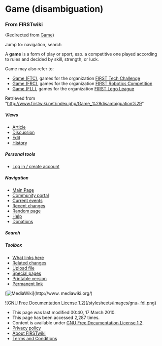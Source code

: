 

# Game (disambiguation)

### From FIRSTwiki

(Redirected from [Game](/index.php?title=Game&redirect=no "Game" ))

Jump to: navigation, search

A **game** is a form of play or sport, esp. a competitive one played according
to rules and decided by skill, strength, or luck.

Game may also refer to:

  * [Game (FTC)](/index.php/Game_%28FTC%29 "Game \(FTC\)" ), games for the organization [FIRST Tech Challenge](/index.php/FIRST_Tech_Challenge "FIRST Tech Challenge" )
  * [Game (FRC)](/index.php/Game_%28FRC%29 "Game \(FRC\)" ), games for the organization [FIRST Robotics Competition](/index.php/FIRST_Robotics_Competition "FIRST Robotics Competition" )
  * [Game (FLL)](/index.php/Game_%28FLL%29 "Game \(FLL\)" ), games for the organization [FIRST Lego League](/index.php/FIRST_Lego_League "FIRST Lego League" )

Retrieved from
"<http://www.firstwiki.net/index.php/Game_%28disambiguation%29>"

##### Views

  * [Article](/index.php/Game_%28disambiguation%29)
  * [Discussion](/index.php?title=Talk:Game_%28disambiguation%29&action=edit)
  * [Edit](/index.php?title=Game_%28disambiguation%29&action=edit)
  * [History](/index.php?title=Game_%28disambiguation%29&action=history)

##### Personal tools

  * [Log in / create account](/index.php?title=Special:Userlogin&returnto=Game_\(disambiguation\))

[](/index.php/Main_Page "Main Page" )

##### Navigation

  * [Main Page](/index.php/Main_Page)
  * [Community portal](/index.php/FIRSTwiki:Community_portal)
  * [Current events](/index.php/Current_events)
  * [Recent changes](/index.php/Special:Recentchanges)
  * [Random page](/index.php/Special:Random)
  * [Help](/index.php/FIRSTwiki:Help)
  * [Donations](/index.php/FIRSTwiki:Site_support)

##### Search



##### Toolbox

  * [What links here](/index.php/Special:Whatlinkshere/Game_%28disambiguation%29)
  * [Related changes](/index.php/Special:Recentchangeslinked/Game_%28disambiguation%29)
  * [Upload file](/index.php/Special:Upload)
  * [Special pages](/index.php/Special:Specialpages)
  * [Printable version](/index.php?title=Game_%28disambiguation%29&printable=yes)
  * [Permanent link](/index.php?title=Game_%28disambiguation%29&oldid=75719)

[![MediaWiki](/skins/common/images/poweredby_mediawiki_88x31.png)](http://www.
mediawiki.org/)

[![GNU Free Documentation License 1.2](/stylesheets/images/gnu-
fdl.png)](http://www.gnu.org/copyleft/fdl.html)

  * This page was last modified 00:40, 17 March 2010.
  * This page has been accessed 2,287 times.
  * Content is available under [GNU Free Documentation License 1.2](http://www.gnu.org/copyleft/fdl.html "http://www.gnu.org/copyleft/fdl.html" ).
  * [Privacy policy](/index.php/FIRSTwiki:Privacy_policy "FIRSTwiki:Privacy policy" )
  * [About FIRSTwiki](/index.php/FIRSTwiki:About "FIRSTwiki:About" )
  * [Terms and Conditions](/index.php/FIRSTwiki:Terms_and_conditions "FIRSTwiki:Terms and conditions" )

